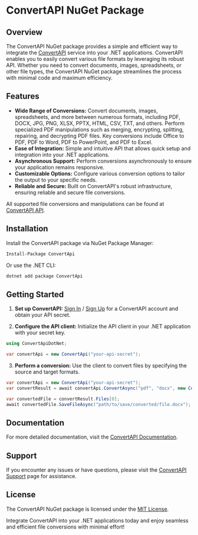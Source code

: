 # ConvertAPI NuGet Package

## Overview

The ConvertAPI NuGet package provides a simple and efficient way to integrate the [ConvertAPI](https://www.convertapi.com) service into your .NET applications. ConvertAPI enables you to easily convert various file formats by leveraging its robust API. Whether you need to convert documents, images, spreadsheets, or other file types, the ConvertAPI NuGet package streamlines the process with minimal code and maximum efficiency.

## Features

- **Wide Range of Conversions:** Convert documents, images, spreadsheets, and more between numerous formats, including PDF, DOCX, JPG, PNG, XLSX, PPTX, HTML, CSV, TXT, and others. Perform specialized PDF manipulations such as merging, encrypting, splitting, repairing, and decrypting PDF files. Key conversions include Office to PDF, PDF to Word, PDF to PowerPoint, and PDF to Excel.
- **Ease of Integration:** Simple and intuitive API that allows quick setup and integration into your .NET applications.
- **Asynchronous Support:** Perform conversions asynchronously to ensure your application remains responsive.
- **Customizable Options:** Configure various conversion options to tailor the output to your specific needs.
- **Reliable and Secure:** Built on ConvertAPI's robust infrastructure, ensuring reliable and secure file conversions.

All supported file conversions and manipulations can be found at [ConvertAPI API](https://www.convertapi.com/api).

## Installation

Install the ConvertAPI package via NuGet Package Manager:

```sh
Install-Package ConvertApi
```

Or use the .NET CLI:

```sh
dotnet add package ConvertApi
```

## Getting Started

1. **Set up ConvertAPI:**
   [Sign In](https://www.convertapi.com/a/signin) / [Sign Up](https://www.convertapi.com/a/signup) for a ConvertAPI account and obtain your API secret.

2. **Configure the API client:**
   Initialize the API client in your .NET application with your secret key.

```csharp
using ConvertApiDotNet;

var convertApi = new ConvertApi("your-api-secret");
```

3. **Perform a conversion:**
   Use the client to convert files by specifying the source and target formats.

```csharp
var convertApi = new ConvertApi("your-api-secret");
var convertResult = await convertApi.ConvertAsync("pdf", "docx", new ConvertApiFileParam("file", "path/to/your/file.pdf"));

var convertedFile = convertResult.Files[0];
await convertedFile.SaveFileAsync("path/to/save/converted/file.docx");
```

## Documentation

For more detailed documentation, visit the [ConvertAPI Documentation](https://www.convertapi.com/doc).

## Support

If you encounter any issues or have questions, please visit the [ConvertAPI Support](https://www.convertapi.com/support) page for assistance.

## License

The ConvertAPI NuGet package is licensed under the [MIT License](https://opensource.org/licenses/MIT).

Integrate ConvertAPI into your .NET applications today and enjoy seamless and efficient file conversions with minimal effort!